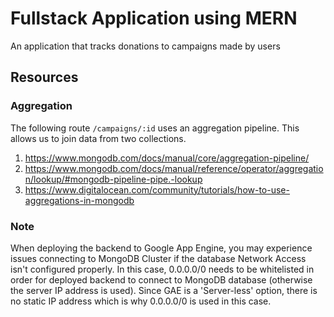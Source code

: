 # Fullstack Application using MERN
An application that tracks donations to campaigns made by users

## Resources
### Aggregation
The following route `/campaigns/:id` uses an aggregation pipeline. This allows us to join data from two collections.
1. https://www.mongodb.com/docs/manual/core/aggregation-pipeline/
2. https://www.mongodb.com/docs/manual/reference/operator/aggregation/lookup/#mongodb-pipeline-pipe.-lookup
3. https://www.digitalocean.com/community/tutorials/how-to-use-aggregations-in-mongodb

### Note
When deploying the backend to Google App Engine, you may experience issues connecting to MongoDB Cluster if the database Network Access isn't configured properly. In this case, 0.0.0.0/0 needs to be whitelisted in order for deployed backend to connect to MongoDB database (otherwise the server IP address is used). Since GAE is a 'Server-less' option, there is no static IP address which is why 0.0.0.0/0 is used in this case. 